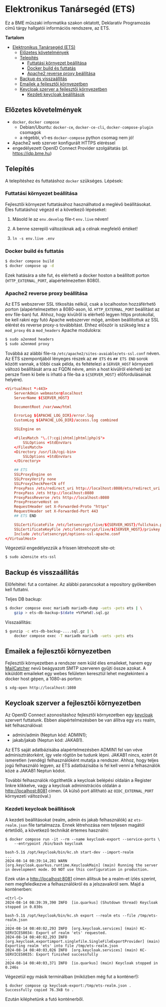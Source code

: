 # Elektronikus Tanársegéd (ETS)

Ez a BME műszaki informatika szakon oktatott, Deklaratív Programozás című tárgy
hallgatói információs rendszere, az ETS.

<!-- markdown-toc start - Don't edit this section. Run M-x markdown-toc-refresh-toc -->
**Tartalom**

- [Elektronikus Tanársegéd (ETS)](#elektronikus-tanársegéd-ets)
    - [Előzetes követelmények](#előzetes-követelmények)
    - [Telepítés](#telepítés)
        - [Futtatási környezet beállítása](#futtatási-környezet-beállítása)
        - [Docker build és futtatás](#docker-build-és-futtatás)
        - [Apache2 reverse proxy beállítása](#apache2-reverse-proxy-beállítása)
    - [Backup és visszaállítás](#backup-és-visszaállítás)
    - [Emailek a fejlesztői környezetben](#emailek-a-fejlesztői-környezetben)
    - [Keycloak szerver a fejlesztői környezetben](#keycloak-szerver-a-fejlesztői-környezetben)
        - [Kezdeti keycloak beállítások](#kezdeti-keycloak-beállítások)

<!-- markdown-toc end -->

## Előzetes követelmények

* `docker`, `docker compose`
  * Debian/Ubuntu: `docker-ce`, `docker-ce-cli`, `docker-compose-plugin`
    csomagok
  * a régebbi, v1-es `docker-compose` python csomag nem jó!
* Apache2 web szerver konfigurált HTTPS eléréssel
* engedélyezett OpenID Connect Provider szolgáltatás (pl. <https://idp.bme.hu>)

## Telepítés

A telepítéshez és futtatáshoz `docker` szükséges. Lépések:

### Futtatási környezet beállítása

Fejlesztői környezet futtatásához használhatod a meglévő beállításokat. Éles
futtatáshoz végezd el a következő lépéseket:

1. Másold le az `env.develop` file-t `env.live` néven!

2. A benne szereplő változóknak adj a célnak megfelelő értéket!

3. `ln -s env.live .env`

### Docker build és futtatás

```sh
$ docker compose build
$ docker compose up -d
```

Ezek hatására a site fut, és elérhető a docker hoston a beállított porton
(`HTTP_EXTERNAL_PORT`, alapértelmezetten 8080).

### Apache2 reverse proxy beállítása

Az ETS webszerver SSL titkosítás nélkül, csak a localhoston hozzáférhető porton
(alapértelmezetten a 8080-ason, ld. `HTTP_EXTERNAL_PORT` beállítást az env
file-ban) fut. Ahhoz, hogy kívülről is elérhető legyen https protokollal, be
kell rakni egy futó Apache webszerver mögé, amiben beállítottuk az SSL elérést
és reverse proxy-s továbbítást. Ehhez először is szükség lesz a `mod_proxy` és a
`mod_headers` Apache modulokra:

```sh
$ sudo a2enmod headers
$ sudo a2enmod proxy
```

Továbbá az alábbi file-ra `/etc/apache2/sites-avaiable/ets-ssl.conf` néven. Az
ETS szempontjából lényeges részek az `## ETS` és `## ETS END` sorok között
vannak, a többi csak példa, és feltételezi a `SERVER_HOST` környezeti változó
beállítását arra az FQDN névre, amin a host kívülről elérhető (ez persze fixen
ki bele is írható a file-ba a `${SERVER_HOST}` előfordulásainak helyére).

```conf
<VirtualHost *:443>
    ServerAdmin webmaster@localhost
    ServerName ${SERVER_HOST}

    DocumentRoot /var/www/html

    ErrorLog ${APACHE_LOG_DIR}/error.log
    CustomLog ${APACHE_LOG_DIR}/access.log combined

    SSLEngine on

    <FilesMatch "\.(?:cgi|shtml|phtml|php)$">
        SSLOptions +StdEnvVars
    </FilesMatch>
    <Directory /usr/lib/cgi-bin>
        SSLOptions +StdEnvVars
    </Directory>

    ## ETS
    SSLProxyEngine on
    SSLProxyVerify none
    SSLProxyCheckPeerCN off
    ProxyPass /ets/redirect_uri http://localhost:8080/ets/redirect_uri
    ProxyPass /ets http://localhost:8080
    ProxyPassReverse /ets http://localhost:8080
    ProxyPreserveHost on
    RequestHeader set X-Forwarded-Proto "https"
    RequestHeader set X-Forwarded-Port 443
    ## ETS END

    SSLCertificateFile /etc/letsencrypt/live/${SERVER_HOST}/fullchain.pem
    SSLCertificateKeyFile /etc/letsencrypt/live/${SERVER_HOST}/privkey.pem
    Include /etc/letsencrypt/options-ssl-apache.conf
</VirtualHost>
```

Végezetül engedélyezzük a frissen létrehozott site-ot:

```sh
$ sudo a2ensite ets-ssl
```

## Backup és visszaállítás

Előfeltétel: fut a container. Az alábbi parancsokat a repository gyökerében kell
futtatni.

Teljes DB backup:

```sh
$ docker compose exec mariadb mariadb-dump -uets -pets ets | \
    gzip > ets-db-backup-$(date +%Y%m%d).sql.gz
```

Visszaállítás:

```sh
$ gunzip -c ets-db-backup-....sql.gz | \
    docker compose exec -T mariadb mariadb -uets -pets ets
```

## Emailek a fejlesztői környezetben

Fejlesztői környezetben a rendszer nem küld éles emaileket, hanem egy
[MailCatcher](https://mailcatcher.me/) nevű beágyazott SMTP szerveren gyűjti
össze azokat. A kiküldött emaileket egy webes felületen keresztül lehet
megtekinteni a docker host gépen, a 1080-as porton:

```
$ xdg-open http://localhost:1080
```

## Keycloak szerver a fejlesztői környezetben

Az OpenID Connect azonosításhoz fejlesztői környezetben egy
[keycloak](https://www.keycloak.org/) szervert futtatunk. Ebben
alapértelmezésben be van állítva egy `ets` realm, két felhasználóval:

* admin/admin (Neptun kód: ADMIN1);
* jakab/jakab (Neptun kód: JAKAB1).

Az ETS saját adatbázisába alapértelmezésben ADMIN1 fel van véve
adminisztrátorként, így vele rögtön be tudunk lépni. JAKAB1 nincs, ezért őt
ismeretlen (vendég) felhasználóként mutatja a rendszer. Ahhoz, hogy teljes jogú
felhasználó legyen, az ETS adatbázisába is fel kell venni a felhasználók közé a
JAKAB1 Neptun kódot.

További felhasználók rögzíthetők a keycloak belépési oldalán a Register linkre
klikkelve, vagy a keycloak administrációs oldalán a <http://localhost:8081>
címen. (A külső port állítható az `OIDC_EXTERNAL_PORT` környezeti változóval.)

### Kezdeti keycloak beállítások

A kezdeti beállításokat (realm, admin és jakab felhasználók) az `ets-realm.json`
file tartalmazza. Ennek létrehozása nem teljesen magától értetődő, a következő
technikát értemes használni:

```
$ docker compose run -it --rm --name keycloak-export --service-ports \
    --entrypoint /bin/bash keycloak

bash-5.1$ /opt/keycloak/bin/kc.sh start-dev --import-realm
...
2024-08-14 08:39:14,281 WARN  [org.keycloak.quarkus.runtime.KeycloakMain] (main) Running the server in development mode. DO NOT use this configuration in production.
```

Ezek után a <http://localhost:8081> címen állítsuk be a realm-et ízlés szerint,
nem megfeledkezve a felhasználókról és a jelszavaikról sem. Majd a konténerben:

```
<Ctrl-C>
2024-08-14 08:39:39,390 INFO  [io.quarkus] (Shutdown thread) Keycloak stopped in 0.030s

bash-5.1$ /opt/keycloak/bin/kc.sh export --realm ets --file /tmp/ets-realm.json
...
2024-08-14 08:40:02,293 INFO  [org.keycloak.services] (main) KC-SERVICES0034: Export of realm 'ets' requested.
2024-08-14 08:40:02,293 INFO  [org.keycloak.exportimport.singlefile.SingleFileExportProvider] (main) Exporting realm 'ets' into file /tmp/ets-realm.json
2024-08-14 08:40:03,026 INFO  [org.keycloak.services] (main) KC-SERVICES0035: Export finished successfully
...
2024-08-14 08:40:03,371 INFO  [io.quarkus] (main) Keycloak stopped in 0.246s
```

Végezetül egy másik terminálban (miközben még fut a konténer!):

```
$ docker compose cp keycloak-export:/tmp/ets-realm.json .
Successfully copied 76.3kB to .
```

Ezután kiléphetünk a futó konténerből.

<!-- Local Variables: -->
<!-- markdown-toc-header-toc-title: **Tartalom** -->
<!-- End: -->
